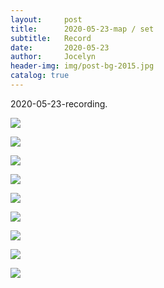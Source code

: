 ```yaml
---
layout:     post
title:      2020-05-23-map / set
subtitle:   Record
date:       2020-05-23
author:     Jocelyn
header-img: img/post-bg-2015.jpg
catalog: true
---
```


2020-05-23-recording.

![](2020-05-23-2.jpg)

![](2020-05-23-3.jpg)

![](2020-05-23-4.jpg)

![](2020-05-23-5.jpg)

![](2020-05-23-6.jpg)

![](2020-05-23-7.jpg)

![](2020-05-23-8.jpg)

![](2020-05-23-9.jpg)

![](2020-05-23-10.jpg)
